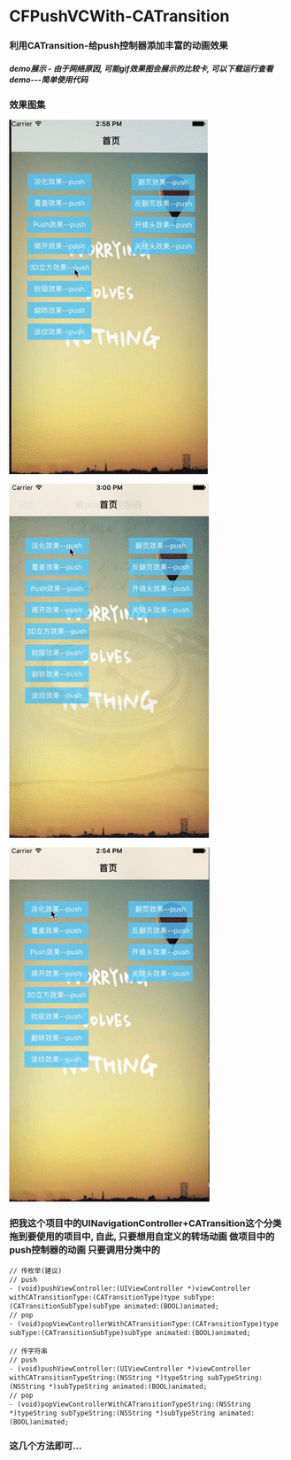 # CFPushVCWith-CATransition
### 利用CATransition-给push控制器添加丰富的动画效果

##### demo展示 - 由于网络原因, 可能gif效果图会展示的比较卡, 可以下载运行查看demo---简单使用代码

### 效果图集

![](/返回有动画.gif) 

![](/某个动画4个方向.gif) 

![](/返回无动画.gif) 



### 把我这个项目中的UINavigationController+CATransition这个分类拖到要使用的项目中, 自此, 只要想用自定义的转场动画 做项目中的push控制器的动画 只要调用分类中的

```
// 传枚举(建议)
// push
- (void)pushViewController:(UIViewController *)viewController withCATransitionType:(CATransitionType)type subType:(CATransitionSubType)subType animated:(BOOL)animated;
// pop
- (void)popViewControllerWithCATransitionType:(CATransitionType)type subType:(CATransitionSubType)subType animated:(BOOL)animated;

// 传字符串
// push
- (void)pushViewController:(UIViewController *)viewController withCATransitionTypeString:(NSString *)typeString subTypeString:(NSString *)subTypeString animated:(BOOL)animated;
// pop
- (void)popViewControllerWithCATransitionTypeString:(NSString *)typeString subTypeString:(NSString *)subTypeString animated:(BOOL)animated;
```

### 这几个方法即可...
